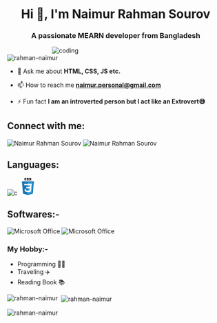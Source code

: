 <!-- This is the heading section -->
<h1 align="center">Hi 👋, I'm Naimur Rahman Sourov</h1>
<h3 align="center">A passionate MEARN developer from Bangladesh</h3>

<img align="right" alt="coding" width="400" border-radius="5px"
    src="https://user-images.githubusercontent.com/55389276/140866485-8fb1c876-9a8f-4d6a-98dc-08c4981eaf70.gif">

<p align="left"> <img
        src="https://komarev.com/ghpvc/?username=rahmannaimur&label=Profile%20views&color=0e75b6&style=flat"
        alt="rahman-naimur" /> </p>

- 💬 Ask me about **HTML, CSS, JS etc.**

- 📫 How to reach me **naimur.personal@gmail.com**

- ⚡ Fun fact **I am an introverted person but I act like an Extrovert😅**

<h2 align="left">Connect with me:</h2>

<p align="left">
    <a href="https://www.linkedin.com/in/rahman-naimur/" target="_blank" style=" text-decoration: none;">
        <img align="center" src="https://www.svgrepo.com/show/448234/linkedin.svg" alt="Naimur Rahman Sourov"
            height="40" width="40" />
    </a>
    <a href="https://x.com/rahman_naimur_X" target="_blank" style=" text-decoration: none;">
        <img align="center" src="https://upload.wikimedia.org/wikipedia/commons/6/6f/Logo_of_Twitter.svg"
            alt="Naimur Rahman Sourov" height="40" width="40" />
    </a>
</p>
<!--Skill section-->
<h2 align="left">Languages:</h2>

<p align="left">
    <a href="https://www.cprogramming.com/" target="_blank" rel="noreferrer" style=" text-decoration: none;">
        <img src="https://upload.wikimedia.org/wikipedia/commons/6/61/HTML5_logo_and_wordmark.svg" alt="c" width="40"
            height="40" />
    </a>
    <a href="https://www.w3schools.com/css/" target="_blank" rel="noreferrer" style=" text-decoration: none;">
        <img src="https://raw.githubusercontent.com/devicons/devicon/master/icons/css3/css3-original-wordmark.svg"
            alt="cplusplus" width="40" height="40" />
    </a>
    
</p>
<h2 align="left"> Softwares:- </h2>
<p align="left"> 
    <a href="https://www.microsoft.com/en-us/microsoft-365/word" target="_blank" style=" text-decoration: none">
        <img src="https://upload.wikimedia.org/wikipedia/commons/0/0c/Microsoft_Office_logo_%282013%E2%80%932019%29.svg"
            alt="Microsoft Office" height="40" width="40" />
    </a>
    <a href="https://www.adobe.com/africa/learn/illustrator" target="_blank" style=" text-decoration: none">
        <img src="https://upload.wikimedia.org/wikipedia/commons/f/fb/Adobe_Illustrator_CC_icon.svg"
            alt="Microsoft Office" height="40" width="40" />
    </a>
</p>
<!--My Hobbies-->
<h3 align="left">My Hobby:-</h3>
<ul>
    <li>Programming 👨‍💻</li>
    <li>Traveling ✈️</li>
    <li>Reading Book 📚</li>
</ul>


<p>
    <img align="left"
        src="https://github-readme-stats.vercel.app/api/top-langs?username=rahman-naimur&show_icons=true&locale=en&layout=compact"
        alt="rahman-naimur" />
</p>

<p>&nbsp;
    <img align="center"
        src="https://github-readme-stats.vercel.app/api?username=rahman-naimur&show_icons=true&locale=en"
        alt="rahman-naimur" />
</p>

<p>
    <img align="center" src="https://github-readme-streak-stats.herokuapp.com/?user=rahman-naimur&"
        alt="rahman-naimur" />
</p>
